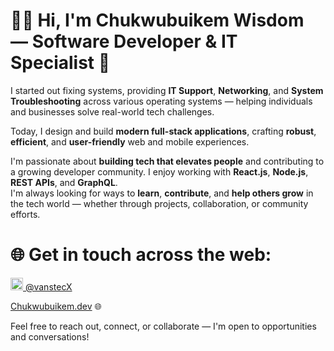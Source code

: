 <!--
**chibuikewis/chibuikewis** is a ✨ _special_ ✨ repository because its `README.md` (this file) appears on your GitHub profile.

Here are some ideas to get you started:

- 🔭 I’m currently working on ...
- 🌱 I’m currently learning ...
- 👯 I’m looking to collaborate on ...
- 🤔 I’m looking for help with ...
- 💬 Ask me about ...
- 📫 How to reach me: ...
- 😄 Pronouns: ...
- ⚡ Fun fact: ...
-->
# 👨‍💻 Hi, I'm Chukwubuikem Wisdom — Software Developer & IT Specialist 🚀


I started out fixing systems, providing **IT Support**, **Networking**, and **System Troubleshooting** across various operating systems — helping individuals and businesses solve real-world tech challenges.

Today, I design and build **modern full-stack applications**, crafting **robust**, **efficient**, and **user-friendly** web and mobile experiences.

I'm passionate about **building tech that elevates people** and contributing to a growing developer community. I enjoy working with **React.js**, **Node.js**, **REST APIs**, and **GraphQL**.  
I'm always looking for ways to **learn**, **contribute**, and **help others grow** in the tech world — whether through projects, collaboration, or community efforts.

#

# 🌐 Get in touch across the web:

<a href="https://x.com/vanstecX" target="_blank">
  <img src="https://cdn.jsdelivr.net/gh/devicons/devicon/icons/twitter/twitter-original.svg" width="20" alt="X logo" />
  @vanstecX
</a>
  
<a href="https://chukwubuikem.dev" target="_blank">Chukwubuikem.dev</a> 🌐

 Feel free to reach out, connect, or collaborate — I'm open to opportunities and conversations!


<!--### My Projects:
1. [**Task Manager App**](https://github.com/johndoe/task-manager) - A full-stack web app with user authentication and a MongoDB backend.
2. [**Personal Blog**](https://github.com/johndoe/personal-blog) - Built with **React** and **Tailwind CSS**, with **Node.js** API for content management.
3. [**E-Commerce Website**](https://github.com/johndoe/e-commerce-app) - A complete e-commerce app using **React**, **Redux**, and **MongoDB**.
-->
